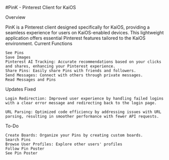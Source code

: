 #PinK - Pinterest Client for KaiOS

Overview

PinK is a Pinterest client designed specifically for KaiOS, providing a seamless experience for users on KaiOS-enabled devices. This lightweight application offers essential Pinterest features tailored to the KaiOS environment.
Current Functions

    See Pins
    Save Images
    Pinterest AI Tracking: Accurate recommendations based on your clicks and shares, enhancing your Pinterest experience.
    Share Pins: Easily share Pins with friends and followers.
    Send Messages: Connect with others through private messages.
    Read Messages and Pins

Updates
Fixed

    Login Redirection: Improved user experience by handling failed logins with a clear error message and redirecting back to the login page.

    URL Parsing: Optimized code efficiency by addressing issues with URL parsing, resulting in smoother performance with fewer API requests.

To-Do

    Create Boards: Organize your Pins by creating custom boards.
    Search Pins
    Browse User Profiles: Explore other users' profiles 
    Follow Pin Poster
    See Pin Poster

